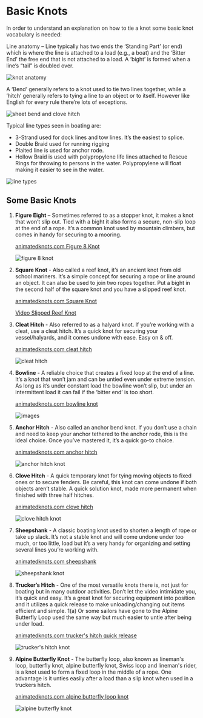 # Basic Knots

In order to understand an explanation on how to tie a knot some basic knot vocabulary is needed:

Line anatomy – Line typically has two ends the ‘Standing Part’ (or end) which is where the line is attached to a load (e.g., a boat) and the ‘Bitter End’ the free end that is not attached to a load. A ‘bight’ is formed when a line’s “tail” is doubled over.

![knot anatomy](images/knot_vocabulary.png)

A ‘Bend’ generally refers to a knot used to tie two lines together, while a ‘hitch’ generally refers to tying a line to an object or to itself. However like English for every rule there’re lots of exceptions.

![sheet bend and clove hitch](images/sheet_bend_clove_hitch.png)

Typical line types seen in boating are:

- 3-Strand used for dock lines and tow lines. It’s the easiest to splice.
- Double Braid used for running rigging
- Plaited line is used for anchor rode.
- Hollow Braid is used with polypropylene life lines attached to Rescue Rings for throwing to persons in the water. Polypropylene will float making it easier to see in the water.

![line types](images/line_types.png)

## Some Basic Knots

1. **Figure Eight** – Sometimes referred to as a stopper knot, it makes a knot that won’t slip out. Tied with a bight it also forms a secure, non-slip loop at the end of a rope. It’s a common knot used by mountain climbers, but comes in handy for securing to a mooring.

   [animatedknots.com Figure 8 Knot](https://www.animatedknots.com/figure-8-knot)

   ![figure 8 knot](images/figure_8_knot.png)

2. **Square Knot** - Also called a reef knot, it’s an ancient knot from old school mariners. It’s a simple concept for securing a rope or line around an object. It can also be used to join two ropes together. Put a bight in the second half of the square knot and you have a slipped reef knot.

   [animatedknots.com Square Knot](https://www.animatedknots.com/square-knot)

   [Video Slipped Reef Knot](https://www.youtube.com/watch?v=-EPGC_rp7tU&ab_channel=GuiadeN%C3%B3s-)

3. **Cleat Hitch** - Also referred to as a halyard knot. If you’re working with a cleat, use a cleat hitch. It’s a quick knot for securing your vessel/halyards, and it comes undone with ease. Easy on & off.

   [animatedknots.com cleat hitch](https://www.animatedknots.com/cleat-hitch-knot-dock-line)

   ![cleat hitch](images/cleat_hitch.png)

4. **Bowline** - A reliable choice that creates a fixed loop at the end of a
   line. It’s a knot that won’t jam and can be untied even under extreme
   tension. As long as it’s under constant load the bowline won’t slip,
   but under an intermittent load it can fail if the ‘bitter end’ is too short.

   [animatedknots.com bowline knot](https://www.animatedknots.com/bowline-knot)

   ![images](images/bowline.png)

5. **Anchor Hitch** - Also called an anchor bend knot. If you don’t use a chain and need to keep your anchor tethered to the anchor rode, this is the ideal choice. Once you’ve mastered it, it’s a quick go-to choice.

   [animatedknots.com anchor hitch](https://www.animatedknots.com/anchor-hitch-knot)

   ![anchor hitch knot](images/anchor_hitch.png)

6. **Clove Hitch** - A quick temporary knot for tying moving objects to fixed ones or to secure fenders. Be careful, this knot can come undone if both objects aren’t stable. A quick solution knot, made more permanent when finished with three half hitches.

   [animatedknots.com clove hitch](https://www.animatedknots.com/clove-hitch-knot-rope-end)

   ![clove hitch knot](images/clove_hitch.png)

7. **Sheepshank** - A classic boating knot used to shorten a length of rope or take up slack. It’s not a stable knot and will come undone under too much, or too little, load but it’s a very handy for organizing and setting several lines you’re working with.

   [animatedknots.com sheepshank](https://www.animatedknots.com/sheepshank-knot)

   ![sheepshank knot](images/sheepshank.png)

8. **Trucker’s Hitch** - One of the most versatile knots there is, not just for boating but in many outdoor activities. Don’t let the video intimidate you, it’s quick and easy. It’s a great knot for securing equipment into position and it utilizes a quick release to make unloading/changing out items efficient and simple. 1(a) Or some sailors have gone to the Alpine Butterfly Loop used the same way but much easier to untie after being under load.

   [animatedknots.com trucker's hitch quick release](https://www.animatedknots.com/truckers-hitch-knot-quick-release)

   ![trucker's hitch knot](images/truckers_hitch.png)

9. **Alpine Butterfly Knot** - The butterfly loop, also known as lineman's loop, butterfly knot, alpine butterfly knot, Swiss loop and lineman's rider, is a knot used to form a fixed loop in the middle of a rope. One advantage is it unties easily after a load than a slip knot when used in a truckers hitch.

   [animatedknots.com alpine butterfly loop knot](https://www.animatedknots.com/alpine-butterfly-loop-knot)

   ![alpine butterfly knot](images/alpine_butterfly.png)
